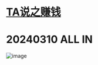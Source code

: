 # [TA说之赚钱](https://github.com/humyna/gitblog/issues/12)

# 20240310 ALL IN
![image](https://github.com/humyna/gitblog/assets/2505439/0ee8de19-a243-4548-9371-f6c38bf0f493)

